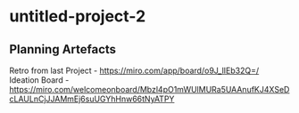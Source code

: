 # untitled-project-2

## Planning Artefacts
Retro from last Project - https://miro.com/app/board/o9J_lIEb32Q=/
Ideation Board - https://miro.com/welcomeonboard/Mbzl4pO1mWUlMURa5UAAnufKJ4XSeDcLAULnCjJJAMmEj6suUGYhHnw66tNyATPY
